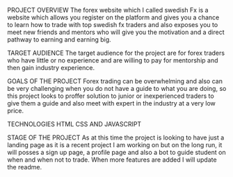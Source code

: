 PROJECT OVERVIEW
The forex website which I called swedish Fx is a website which allows you register on the platform and gives you a chance to learn how to trade with top swedish fx traders and also exposes you to meet new friends and mentors who will give you the motivation and a direct pathway to earning and earning big.

TARGET AUDIENCE
The target audience for the project are for forex traders who have little or no experience and are willing to pay for mentorship and then gain industry experience.

GOALS OF THE PROJECT
Forex trading can be overwhelming and also can be very challenging when you do not have a guide to what you are doing, so this project looks to proffer solution to junior or inexperienced traders to give them a guide and also meet with expert in the industry at a very low price.

TECHNOLOGIES
HTML CSS AND JAVASCRIPT

STAGE OF THE PROJECT
As at this time the project is looking to have just a landing page as it is a recent project I am working on but on the long run, it will posses a sign up page, a profile page and also a bot to guide student on when and when not to trade. When more features are added I will update the readme.
